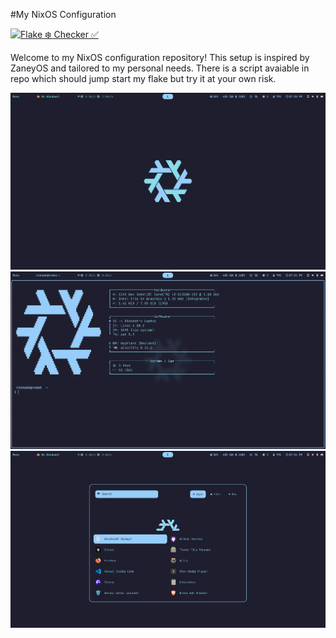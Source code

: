 #My NixOS Configuration 

[![Flake ❄️ Checker ✅](https://github.com/Rishabh5321/nix-dotfiles/actions/workflows/flake_check.yaml/badge.svg)](https://github.com/Rishabh5321/nix-dotfiles/actions/workflows/flake_check.yaml)

Welcome to my NixOS configuration repository! This setup is inspired by ZaneyOS and tailored to my personal needs. There is a script avaiable in repo which should jump start my flake but try it at your own risk.



![Screenshot 1](screenshot/screenshot_1.png)
![Screenshot 2](screenshot/screenshot_2.png)
![Screenshot 3](screenshot/screenshot_3.png)